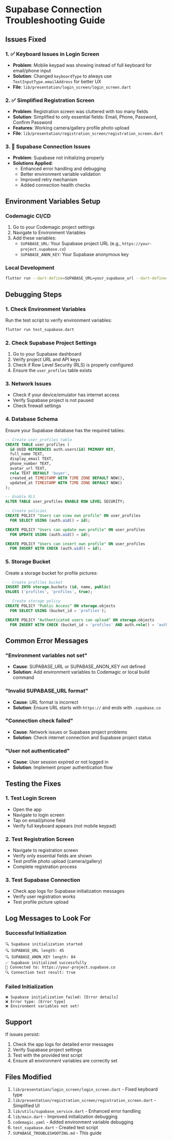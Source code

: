 # Supabase Connection Troubleshooting Guide

## Issues Fixed

### 1. ✅ Keyboard Issues in Login Screen
- **Problem**: Mobile keypad was showing instead of full keyboard for email/phone input
- **Solution**: Changed `keyboardType` to always use `TextInputType.emailAddress` for better UX
- **File**: `lib/presentation/login_screen/login_screen.dart`

### 2. ✅ Simplified Registration Screen
- **Problem**: Registration screen was cluttered with too many fields
- **Solution**: Simplified to only essential fields: Email, Phone, Password, Confirm Password
- **Features**: Working camera/gallery profile photo upload
- **File**: `lib/presentation/registration_screen/registration_screen.dart`

### 3. 🔧 Supabase Connection Issues
- **Problem**: Supabase not initializing properly
- **Solutions Applied**:
  - Enhanced error handling and debugging
  - Better environment variable validation
  - Improved retry mechanism
  - Added connection health checks

## Environment Variables Setup

### Codemagic CI/CD
1. Go to your Codemagic project settings
2. Navigate to Environment Variables
3. Add these variables:
   - `SUPABASE_URL`: Your Supabase project URL (e.g., `https://your-project.supabase.co`)
   - `SUPABASE_ANON_KEY`: Your Supabase anonymous key

### Local Development
```bash
flutter run --dart-define=SUPABASE_URL=your_supabase_url --dart-define=SUPABASE_ANON_KEY=your_anon_key
```

## Debugging Steps

### 1. Check Environment Variables
Run the test script to verify environment variables:
```bash
flutter run test_supabase.dart
```

### 2. Check Supabase Project Settings
1. Go to your Supabase dashboard
2. Verify project URL and API keys
3. Check if Row Level Security (RLS) is properly configured
4. Ensure the `user_profiles` table exists

### 3. Network Issues
- Check if your device/emulator has internet access
- Verify Supabase project is not paused
- Check firewall settings

### 4. Database Schema
Ensure your Supabase database has the required tables:

```sql
-- Create user_profiles table
CREATE TABLE user_profiles (
  id UUID REFERENCES auth.users(id) PRIMARY KEY,
  full_name TEXT,
  display_email TEXT,
  phone_number TEXT,
  avatar_url TEXT,
  role TEXT DEFAULT 'buyer',
  created_at TIMESTAMP WITH TIME ZONE DEFAULT NOW(),
  updated_at TIMESTAMP WITH TIME ZONE DEFAULT NOW()
);

-- Enable RLS
ALTER TABLE user_profiles ENABLE ROW LEVEL SECURITY;

-- Create policies
CREATE POLICY "Users can view own profile" ON user_profiles
  FOR SELECT USING (auth.uid() = id);

CREATE POLICY "Users can update own profile" ON user_profiles
  FOR UPDATE USING (auth.uid() = id);

CREATE POLICY "Users can insert own profile" ON user_profiles
  FOR INSERT WITH CHECK (auth.uid() = id);
```

### 5. Storage Bucket
Create a storage bucket for profile pictures:
```sql
-- Create profiles bucket
INSERT INTO storage.buckets (id, name, public) 
VALUES ('profiles', 'profiles', true);

-- Create storage policy
CREATE POLICY "Public Access" ON storage.objects
  FOR SELECT USING (bucket_id = 'profiles');

CREATE POLICY "Authenticated users can upload" ON storage.objects
  FOR INSERT WITH CHECK (bucket_id = 'profiles' AND auth.role() = 'authenticated');
```

## Common Error Messages

### "Environment variables not set"
- **Cause**: SUPABASE_URL or SUPABASE_ANON_KEY not defined
- **Solution**: Add environment variables to Codemagic or local build command

### "Invalid SUPABASE_URL format"
- **Cause**: URL format is incorrect
- **Solution**: Ensure URL starts with `https://` and ends with `.supabase.co`

### "Connection check failed"
- **Cause**: Network issues or Supabase project problems
- **Solution**: Check internet connection and Supabase project status

### "User not authenticated"
- **Cause**: User session expired or not logged in
- **Solution**: Implement proper authentication flow

## Testing the Fixes

### 1. Test Login Screen
- Open the app
- Navigate to login screen
- Tap on email/phone field
- Verify full keyboard appears (not mobile keypad)

### 2. Test Registration Screen
- Navigate to registration screen
- Verify only essential fields are shown
- Test profile photo upload (camera/gallery)
- Complete registration process

### 3. Test Supabase Connection
- Check app logs for Supabase initialization messages
- Verify user registration works
- Test profile picture upload

## Log Messages to Look For

### Successful Initialization
```
🔍 Supabase initialization started
🔍 SUPABASE_URL length: 45
🔍 SUPABASE_ANON_KEY length: 84
✅ Supabase initialized successfully
🔗 Connected to: https://your-project.supabase.co
🔍 Connection test result: true
```

### Failed Initialization
```
❌ Supabase initialization failed: [Error details]
❌ Error type: [Error type]
❌ Environment variables not set!
```

## Support

If issues persist:
1. Check the app logs for detailed error messages
2. Verify Supabase project settings
3. Test with the provided test script
4. Ensure all environment variables are correctly set

## Files Modified

1. `lib/presentation/login_screen/login_screen.dart` - Fixed keyboard type
2. `lib/presentation/registration_screen/registration_screen.dart` - Simplified UI
3. `lib/utils/supabase_service.dart` - Enhanced error handling
4. `lib/main.dart` - Improved initialization debugging
5. `codemagic.yaml` - Added environment variable debugging
6. `test_supabase.dart` - Created test script
7. `SUPABASE_TROUBLESHOOTING.md` - This guide